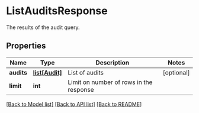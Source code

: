 # ListAuditsResponse

The results of the audit query.
## Properties
Name | Type | Description | Notes
------------ | ------------- | ------------- | -------------
**audits** | [**list[Audit]**](Audit.md) | List of audits | [optional] 
**limit** | **int** | Limit on number of rows in the response | 

[[Back to Model list]](../README.md#documentation-for-models) [[Back to API list]](../README.md#documentation-for-api-endpoints) [[Back to README]](../README.md)


